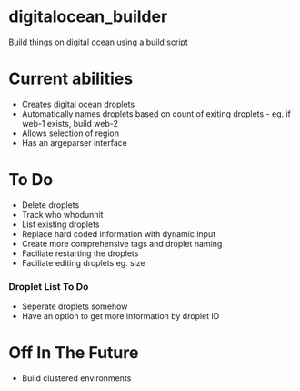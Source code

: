 # digitalocean_builder
Build things on digital ocean using a build script


# Current abilities
- Creates digital ocean droplets
- Automatically names droplets based on count of exiting droplets - eg. if web-1 exists, build web-2
- Allows selection of region
- Has an argeparser interface

# To Do
- Delete droplets
- Track who whodunnit
- List existing droplets
- Replace hard coded information with dynamic input 
- Create more comprehensive tags and droplet naming
- Faciliate restarting the droplets
- Faciliate editing droplets eg. size

### Droplet List To Do
- Seperate droplets somehow
- Have an option to get more information by droplet ID

# Off In The Future
- Build clustered environments
